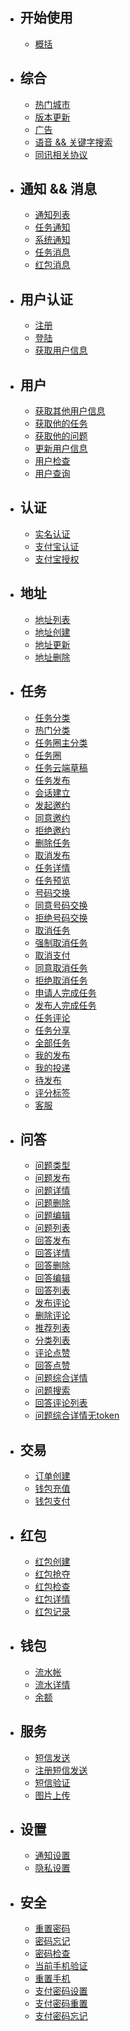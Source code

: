 - ## 开始使用
    - [概括](/docs/{{version}}/overview)
- ## 综合
    - [热门城市](/docs/{{version}}/complex/hot-city)
    - [版本更新](/docs/{{version}}/complex/version)
    - [广告](/docs/{{version}}/complex/ad)
    - [语音 && 关键字搜索](/docs/{{version}}/complex/search)
    - [同讯相关协议](/docs/{{version}}/complex/privacy)
- ## 通知 && 消息
   - [通知列表](/docs/{{version}}/notification/notifications) 
   - [任务通知](/docs/{{version}}/notification/task-notification) 
   - [系统通知](/docs/{{version}}/notification/system-notification) 
   - [任务消息](/docs/{{version}}/message/messages) 
   - [红包消息](/docs/{{version}}/message/packets) 
- ## 用户认证
    - [注册](/docs/{{version}}/auth/register)
    - [登陆](/docs/{{version}}/auth/login)
    - [获取用户信息](/docs/{{version}}/auth/profile)
- ## 用户
    - [获取其他用户信息](/docs/{{version}}/user/users)
    - [获取他的任务](/docs/{{version}}/user/user-tasks)
    - [获取他的问题](/docs/{{version}}/user/user-questions)
    - [更新用户信息](/docs/{{version}}/user/user-update)
    - [用户检查](/docs/{{version}}/user/user-check)
    - [用户查询](/docs/{{version}}/user/user-search)
- ## 认证
    - [实名认证](/docs/{{version}}/verify/person)
    - [支付宝认证](/docs/{{version}}/verify/alipay)
    - [支付宝授权](/docs/{{version}}/verify/alipay-auth)
- ## 地址
    - [地址列表](/docs/{{version}}/site/sites)
    - [地址创建](/docs/{{version}}/site/site-create)
    - [地址更新](/docs/{{version}}/site/site-update)
    - [地址删除](/docs/{{version}}/site/site-delete)
- ## 任务
    - [任务分类](/docs/{{version}}/task/node)
    - [热门分类](/docs/{{version}}/task/node_hot)
    - [任务圈主分类](/docs/{{version}}/task/task_node)
    - [任务圈](/docs/{{version}}/task/tasks)
    - [任务云端草稿](/docs/{{version}}/task/store)
    - [任务发布](/docs/{{version}}/task/publish)
    - [会话建立](/docs/{{version}}/task/session)
    - [发起邀约](/docs/{{version}}/task/invite)
    - [同意邀约](/docs/{{version}}/task/invite-agree)
    - [拒绝邀约](/docs/{{version}}/task/invite-refuse)
    - [删除任务](/docs/{{version}}/task/destroy)
    - [取消发布](/docs/{{version}}/task/remove)
    - [任务详情](/docs/{{version}}/task/show)
    - [任务预览](/docs/{{version}}/task/preview)
    - [号码交换](/docs/{{version}}/task/swap)
    - [同意号码交换](/docs/{{version}}/task/swap-agree)
    - [拒绝号码交换](/docs/{{version}}/task/swap-refuse)
    - [取消任务](/docs/{{version}}/task/cancel)
    - [强制取消任务](/docs/{{version}}/task/cancel-force)
    - [取消支付](/docs/{{version}}/task/cancel-order)
    - [同意取消任务](/docs/{{version}}/task/cancel-agree)
    - [拒绝取消任务](/docs/{{version}}/task/cancel-refuse)
    - [申请人完成任务](/docs/{{version}}/task/complete)
    - [发布人完成任务](/docs/{{version}}/task/completed)
    - [任务评论](/docs/{{version}}/task/comment)
    - [任务分享](/docs/{{version}}/task/share)
    - [全部任务](/docs/{{version}}/task/member)
    - [我的发布](/docs/{{version}}/task/member-published)
    - [我的投递](/docs/{{version}}/task/member-applied)
    - [待发布](/docs/{{version}}/task/member-be-publish)
    - [评分标签](/docs/{{version}}/task/tags)
    - [客服](/docs/{{version}}/task/customer)
- ## 问答
    - [问题类型](/docs/{{version}}/question/category)
    - [问题发布](/docs/{{version}}/question/question-store)
    - [问题详情](/docs/{{version}}/question/question-show)
    - [问题删除](/docs/{{version}}/question/question-destroy)
    - [问题编辑](/docs/{{version}}/question/question-update)
    - [问题列表](/docs/{{version}}/question/question-index)
    - [回答发布](/docs/{{version}}/question/answer-store)
    - [回答详情](/docs/{{version}}/question/answer-show)
    - [回答删除](/docs/{{version}}/question/answer-destroy)
    - [回答编辑](/docs/{{version}}/question/answer-update)
    - [回答列表](/docs/{{version}}/question/answer-index)
    - [发布评论](/docs/{{version}}/question/comment-store)
    - [删除评论](/docs/{{version}}/question/comment-destroy)
    - [推荐列表](/docs/{{version}}/question/recommend)
    - [分类列表](/docs/{{version}}/question/category-show)
    - [评论点赞](/docs/{{version}}/question/praise-store)
    - [回答点赞](/docs/{{version}}/question/like-store)
    - [问题综合详情](/docs/{{version}}/question/summary)
    - [问题搜索](/docs/{{version}}/question/question-filter)
    - [回答评论列表](/docs/{{version}}/question/comment-edit)
    - [问题综合详情无token](/docs/{{version}}/question/summary-notoken)
- ## 交易
    - [订单创建](/docs/{{version}}/trade/order-create)
    - [钱包充值](/docs/{{version}}/trade/trade-recharge)
    - [钱包支付](/docs/{{version}}/trade/trade-payment)
- ## 红包
    - [红包创建](/docs/{{version}}/packet/packet-create)
    - [红包抢夺](/docs/{{version}}/packet/packet-seize)
    - [红包检查](/docs/{{version}}/packet/packet-check)
    - [红包详情](/docs/{{version}}/packet/packet-show)
    - [红包记录](/docs/{{version}}/packet/packet-logs)
- ## 钱包
    - [流水帐](/docs/{{version}}/wallet/waters)
    - [流水详情](/docs/{{version}}/wallet/water-show)
    - [余额](/docs/{{version}}/wallet/balance)
- ## 服务
    - [短信发送](/docs/{{version}}/service/sms-code)
    - [注册短信发送](/docs/{{version}}/service/sms-reg-code)
    - [短信验证](/docs/{{version}}/service/sms-verify)
    - [图片上传](/docs/{{version}}/service/file-oss)
- ## 设置
    - [通知设置](/docs/{{version}}/setting/notify)
    - [隐私设置](/docs/{{version}}/setting/privacy)
- ## 安全
    - [重置密码](/docs/{{version}}/security/password-reset)
    - [密码忘记](/docs/{{version}}/security/password-forget)
    - [密码检查](/docs/{{version}}/security/password-check)
    - [当前手机验证](/docs/{{version}}/security/mobile-verify)
    - [重置手机](/docs/{{version}}/security/mobile-reset)
    - [支付密码设置](/docs/{{version}}/security/pay-password)
    - [支付密码重置](/docs/{{version}}/security/pay-password-reset)
    - [支付密码忘记](/docs/{{version}}/security/pay-password-forget)